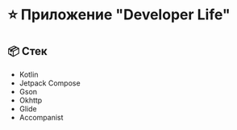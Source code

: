# ⭐ Приложение "Developer Life"
## :package: Cтек
- Kotlin
- Jetpack Compose
- Gson
- Okhttp
- Glide
- Accompanist
